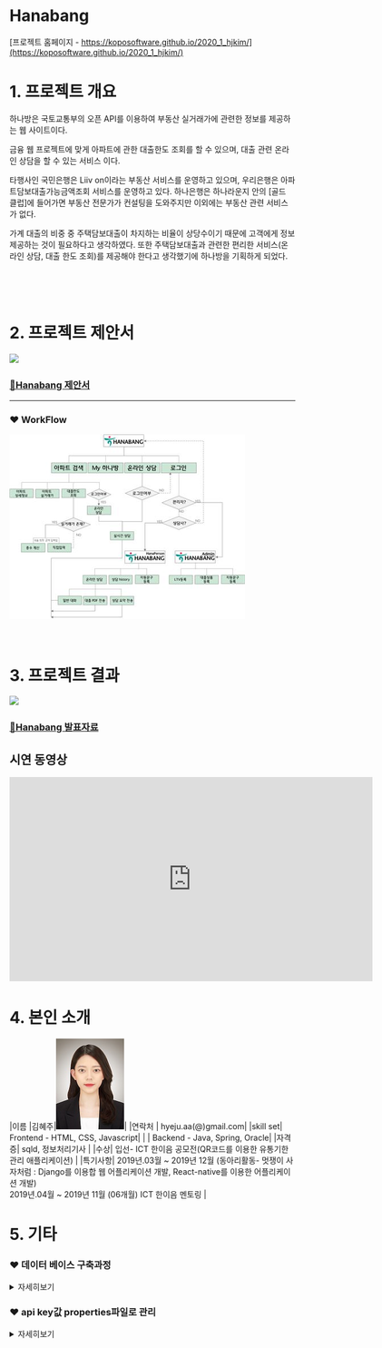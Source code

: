 # Hanabang

[프로젝트 홈페이지 - https://koposoftware.github.io/2020_1_hjkim/](https://koposoftware.github.io/2020_1_hjkim/)

# 1. 프로젝트 개요

 하나방은 국토교통부의 오픈 API를 이용하여 부동산 실거래가에 관련한 정보를 제공하는 웹 사이트이다. 
 
 금융 웹 프로젝트에 맞게 아파트에 관한 대출한도 조회를 할 수 있으며, 대출 관련 온라인 상담을 할 수 있는 서비스 이다. 


 타행사인 국민은행은 Liiv on이라는 부동산 서비스를 운영하고 있으며, 우리은행은 아파트담보대출가능금액조회 서비스를 운영하고 있다. 
 하나은행은 하나라운지 안의 [골드 클럽]에 들어가면 부동산 전문가가 컨설팅을 도와주지만 이외에는 부동산 관련 서비스가 없다.


 가계 대출의 비중 중 주택담보대출이 차지하는 비율이 상당수이기 때문에 고객에게 정보 제공하는 것이 필요하다고 생각하였다. 
 또한 주택담보대출과 관련한 편리한 서비스(온라인 상담, 대출 한도 조회)를 제공해야 한다고 생각했기에 하나방을 기획하게 되었다.

<br>
<br>
<br>

# 2. 프로젝트 제안서
<img src="./githubimg/hanabang.png"/> <br> 
### [🤩Hanabang 제안서](./gitDoc/제안서.pptx) <br> <hr>
### ❤ WorkFlow <br>
   <img src="./githubimg/workflow.jpg"/>
<br>
<br>
<br>
   
# 3. 프로젝트 결과

<img src="./githubimg/hanabang.png"/> <br> 
### [🤩Hanabang 발표자료](./gitDoc/최종프로젝트발표.pptx) <br>

## 시연 동영상 

   <iframe id="ytplayer" type="text/html" width="640" height="360" src="https://www.youtube.com/embed/wZgTAmqRRF4" frameborder="0"></iframe>

# 4. 본인 소개

|이름 |김혜주|![properties5](./githubimg/김혜주.jpg)|
|연락처 | hyeju.aa(@)gmail.com|
|skill set| Frontend - HTML, CSS, Javascript|
| | Backend - Java, Spring, Oracle|
|자격증| sqld, 정보처리기사 |
|수상| 입선- ICT 한이음 공모전(QR코드를 이용한 유통기한 관리 애플리케이션) | 
|특기사항| 2019년.03월 ~ 2019년 12월 (동아리활동- 멋쟁이 사자처럼 : Django를 이용합 웹 어플리케이션 개발, React-native를 이용한 어플리케이션 개발) <br>
           2019년.04월 ~ 2019년 11월 (06개월) ICT 한이음 멘토링 |

# 5. 기타

### ❤ 데이터 베이스 구축과정
<details>
  <summary style="">
     자세히보기
  </summary>
<div markdown="1">

> ## ✔개발환경
>  - python, jupyther notebook

 ## 😎아파트 기본정보
```python
import urllib.request
from bs4 import BeautifulSoup
import time
import pandas as pd
from pandas import DataFrame as df
import openpyxl

def getaptdata(loadCode):
    key = "-"
    url = "http://apis.data.go.kr/1611000/AptListService/getLegaldongAptList?bjdCode="+loadCode+"&serviceKey="+key
    try:
        f = urllib.request.urlopen(url)
    except Exception as e:
        print('Fail ' + str(e))
        time.sleep(100)
        f = urllib.request.urlopen(url)


    aptxml = f.read().decode("utf8")
    f.close()
    soup = BeautifulSoup(aptxml, "lxml")
    aptdata = []
    for item in soup.find_all("item"):
        aptdataAll = [loadCode, item.find("kaptcode").get_text(), item.find("kaptname").get_text()]
        aptdata.append(aptdataAll)
        print(aptdata)
    return(aptdata)

apt = []
wb = openpyxl.load_workbook('C:/Lecture/프로젝트/최종프로젝트/데이터베이스구축/법정동코드.xlsx')
ws = wb['법정동코드 전체자료']
print("test")
cells = ws['A2':'A20525']

workbook = openpyxl.Workbook()
sheet = workbook.active
sheet.append(["bjdCode", "kaptCode","kaptName"])
for row in cells :
    for cell in row:
        print(cell.value)
        test = getaptdata(str(cell.value))
        if test :
            for x,y,z in test :
                check = [x,y,z]
                print(check)
                sheet.append(check)
            workbook.save('C:/Lecture/프로젝트/최종프로젝트/데이터베이스구축/아파트기본정보.xlsx')
print("finish")
```

   
## 😎아파트 상세정보

```python  
import urllib.request
from bs4 import BeautifulSoup
import time
import pandas as pd
from pandas import DataFrame as df
import openpyxl

def getaptdata(kaptCode):
    key = "openAPI KEY"
    url = "http://apis.data.go.kr/1611000/AptBasisInfoService/getAphusBassInfo?kaptCode="+kaptCode+"&serviceKey="+key
    try:
        f = urllib.request.urlopen(url)
    except Exception as e:
        print('Fail ' + str(e))
        time.sleep(100)
        f = urllib.request.urlopen(url)


    aptxml = f.read().decode("utf8")
    f.close()
    soup = BeautifulSoup(aptxml, "lxml")
    item = soup.find("item")
    aptdataAll = []
    aptSearch = ["bjdcode", "codehallnm", "codeheatnm", "codesalenm","hocnt", "kaptacompany", "kaptaddr", "kaptbcompany"
                 , "kaptcode", "kaptdongcnt", "kaptfax", "kaptmarea", "kaptmparea_135", "kaptmparea_136", "kaptmparea_60"
                 , "kaptmparea_85", "kaptname", "kapttarea", "kaptdacnt", "privarea", "kapturl", "dorojuso", "codeaptnm"
                 , "codemgrnm", "kapttel", "kaptusedate"]

    for aptOne in aptSearch :
        try:
            aptdataAll.append(item.find(aptOne).get_text())
        except AttributeError as e:
            aptdataAll.append('-')
            pass


    return(aptdataAll)

apt = []
wb = openpyxl.load_workbook('C:/Lecture/프로젝트/최종프로젝트/데이터베이스구축/2.아파트기본정보.xlsx')
ws = wb['Sheet']
cells = ws['B2':'B11340']

workbook = openpyxl.Workbook()
sheet = workbook.active
sheet.append(["bjdcode", "codehallnm" ,"codeheatnm" 
              ,"codesalenm","hocnt"
              ,"kaptacompany","kaptaddr","kaptbcompany", "kaptcode","kaptdongcnt","kaptfax",
              "kaptmarea","kaptmparea_135","kaptmparea_136","kaptmparea_60",
              "kaptmparea_85","kaptname","kapttarea","kaptdacnt","privarea",
              "kapturl","dorojuso","codeaptnm","codemgrnm","kapttel","kaptusedate"])

for row in cells :
    for cell in row:
        aptInfoAll = getaptdata(str(cell.value))
        if aptInfoAll :
            print(aptInfoAll)
            sheet.append(aptInfoAll)
            workbook.save('C:/Lecture/프로젝트/최종프로젝트/데이터베이스구축/아파트상세정보.xlsx')
```

## 😎아파트 LAT LNG
```python
# 아파트 상세 정보 출력 코드
import urllib.request
from bs4 import BeautifulSoup
import time
import pandas as pd
from pandas import DataFrame as df
import openpyxl

def getLatLng(addr) :
    url = 'https://dapi.kakao.com/v2/local/search/address.json?query=' + addr
    headers = {"Authorization": "KakaoAK 354135ccdb89653ab5ecb933d96d903a"}
    global latlng
    try:
        result = json.loads(str(requests.get(url, headers=headers).text))
        latlng = []

    except Exception as e:
        print('Fail ' + str(e))
        time.sleep(100)
        result = json.loads(str(requests.get(url, headers=headers).text))
    try:
        match_first = result['documents'][0]['address']
        latlng =[float(match_first['y']), float(match_first['x'])]
    except IndexError as e:
        latlng=['-','-']
        
    return latlng

apt = []
wb = openpyxl.load_workbook('C:/Lecture/프로젝트/최종프로젝트/데이터베이스구축/3.아파트상세정보.xlsx')
ws = wb['Sheet']
cells = ws['B2':'G11340']

workbook = openpyxl.Workbook()
sheet = workbook.active
sheet.append(["lat","lan"])

latlngSave=""
for row in cells :
    for cell in row:
        print(cell.value)
        latlngSave = getLatLng(str(cell.value))
        if latlngSave :
            sheet.append(latlngSave)
            workbook.save('C:/Lecture/프로젝트/최종프로젝트/데이터베이스구축/아파트상세정보-위경도.xlsx')
print("finish")
```

</div>
</details>

### ❤ api key값 properties파일로 관리
<details>
   <summary style="">
      자세히보기
   </summary>
 <div markdown="1">
   
#### 1. properties파일을 만든다. __[src/main/resources/config/properties/key.properties]__
&nbsp; ![properties1](./githubimg/properties1.png) <br>
&nbsp; __[key.properties]파일 내부__ <br>
&nbsp; ![properties2](./githubimg/properties2.png)

#### 2. spring-mvc 파일을 수정한다. __[src/main/resources/config/spring/spring-mvc.xml]__
&nbsp; ![properties3](./githubimg/properties3.png)

#### 3. Properties안에 들어있는 값을 사용하려는 jsp의 상단에 taglib 추가한다. 
&nbsp; ![properties4](./githubimg/properties4.png)

#### 4. 다음과 같이 사용하려는 위치에서 <spring:eval></spring:eval>을 사용한다.
&nbsp; ![properties5](./githubimg/properties5.png)
&nbsp; or
&nbsp; ![properties6](./githubimg/properties6.png)

</div>
</details>
